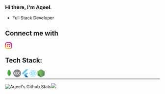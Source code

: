### Hi there, I'm Aqeel.
	
- Full Stack Developer

## Connect me with
[<img align="left" alt="https://www.instagram.com/aqeelshamz/" width="22px" src="https://github.com/aqeelshamz/aqeelshamz/blob/main/instagramLogo.png" />][instagram]
<br/>

## Tech Stack:
[<img align="left" alt="x" width="26px" src="https://github.com/aqeelshamz/aqeelshamz/blob/main/mongoDBLogo.png" />][aqeelshamz]
[<img align="left" alt="x" width="26px" src="https://github.com/aqeelshamz/aqeelshamz/blob/main/expressJSLogo.png" />][aqeelshamz]
[<img align="left" alt="x" width="26px" src="https://github.com/aqeelshamz/aqeelshamz/blob/main/flutterLogo.png" />][aqeelshamz]
[<img align="left" alt="x" width="26px" src="https://github.com/aqeelshamz/aqeelshamz/blob/main/reactLogo.png" />][aqeelshamz]
[<img align="left" alt="x" width="26px" src="https://github.com/aqeelshamz/aqeelshamz/blob/main/nodeJSLogo.png" />][aqeelshamz]
<br/>
<hr/>
<img alt="Aqeel's Github Stats" src="https://github-readme-stats.vercel.app/api?username=aqeelshamz&show_icons=true&hide_border=true&theme=gotham" /><img src="https://github-readme-stats.vercel.app/api/top-langs/?username=aqeelshamz&layout=compact" />


[instagram]: https://www.instagram.com/aqeelshamz/
[stackoverflow]: https://stackoverflow.com/users/11350679/aqeel/
[aqeelshamz]: https://github.com/aqeelshamz
[buymeacoffee]: https://www.buymeacoffee.com/aqeelshamz
[envato]: https://codecanyon.net/user/aqeelshamz/portfolio
